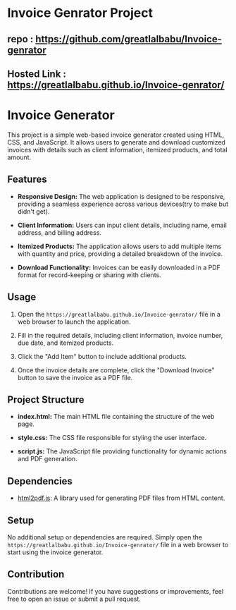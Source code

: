 # Invoice Genrator Project

## repo : https://github.com/greatlalbabu/Invoice-genrator

## Hosted Link : https://greatlalbabu.github.io/Invoice-genrator/

# Invoice Generator

This project is a simple web-based invoice generator created using HTML, CSS, and JavaScript. It allows users to generate and download customized invoices with details such as client information, itemized products, and total amount.

## Features

- **Responsive Design:** The web application is designed to be responsive, providing a seamless experience across various devices(try to make but didn't get).

- **Client Information:** Users can input client details, including name, email address, and billing address.

- **Itemized Products:** The application allows users to add multiple items with quantity and price, providing a detailed breakdown of the invoice.

- **Download Functionality:** Invoices can be easily downloaded in a PDF format for record-keeping or sharing with clients.

## Usage

1. Open the `https://greatlalbabu.github.io/Invoice-genrator/` file in a web browser to launch the application.

2. Fill in the required details, including client information, invoice number, due date, and itemized products.

3. Click the "Add Item" button to include additional products.

4. Once the invoice details are complete, click the "Download Invoice" button to save the invoice as a PDF file.

## Project Structure

- **index.html:** The main HTML file containing the structure of the web page.

- **style.css:** The CSS file responsible for styling the user interface.

- **script.js:** The JavaScript file providing functionality for dynamic actions and PDF generation.

## Dependencies

- [html2pdf.js](https://github.com/eKoopmans/html2pdf): A library used for generating PDF files from HTML content.

## Setup

No additional setup or dependencies are required. Simply open the `https://greatlalbabu.github.io/Invoice-genrator/` file in a web browser to start using the invoice generator.

## Contribution

Contributions are welcome! If you have suggestions or improvements, feel free to open an issue or submit a pull request.


